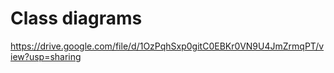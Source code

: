 # Class diagrams
https://drive.google.com/file/d/1OzPqhSxp0gitC0EBKr0VN9U4JmZrmqPT/view?usp=sharing
